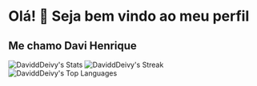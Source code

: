 # Olá! 👋 Seja bem vindo ao meu perfil
## Me chamo Davi Henrique
![DaviddDeivy's Stats](https://github-readme-stats.vercel.app/api?username=DaviddDeivy&theme=monokai&show_icons=true&hide_border=false&count_private=true)
![DaviddDeivy's Streak](https://github-readme-streak-stats.herokuapp.com/?user=DaviddDeivy&theme=monokai&hide_border=false)
![DaviddDeivy's Top Languages](https://github-readme-stats.vercel.app/api/top-langs/?username=DaviddDeivy&theme=monokai&show_icons=true&hide_border=false&layout=compact)
